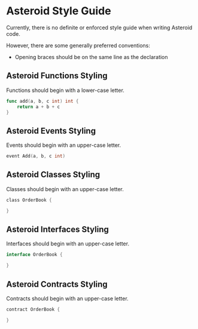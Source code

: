 
# Asteroid Style Guide

Currently, there is no definite or enforced style guide when writing Asteroid code.

However, there are some generally preferred conventions:

- Opening braces should be on the same line as the declaration

## Asteroid Functions Styling

Functions should begin with a lower-case letter.

```go
func add(a, b, c int) int {
    return a + b + c
}
```

## Asteroid Events Styling

Events should begin with an upper-case letter.

```go
event Add(a, b, c int)
```

## Asteroid Classes Styling

Classes should begin with an upper-case letter.

```go
class OrderBook {

}
```

## Asteroid Interfaces Styling

Interfaces should begin with an upper-case letter.

```go
interface OrderBook {

}
```

## Asteroid Contracts Styling

Contracts should begin with an upper-case letter.

```go
contract OrderBook {

}
```
